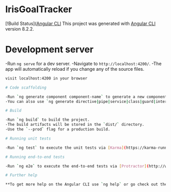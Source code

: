 # IrisGoalTracker

[!Build Status]([Angular CLI](https://github.com/angular/angular-cli)
This project was generated with [Angular CLI](https://github.com/angular/angular-cli) version 8.2.2.


# Development server

-Run `ng serve` for a dev server. 
-Navigate to `http://localhost:4200/`. 
-The app will automatically reload if you change any of the source files.

```bash
visit localhost:4200 in your browser

# Code scaffolding

-Run `ng generate component component-name` to generate a new component. 
-You can also use `ng generate directive|pipe|service|class|guard|interface|enum|module`.

# Build

-Run `ng build` to build the project. 
-The build artifacts will be stored in the `dist/` directory. 
-Use the `--prod` flag for a production build.

# Running unit tests

-Run `ng test` to execute the unit tests via [Karma](https://karma-runner.github.io).

# Running end-to-end tests

-Run `ng e2e` to execute the end-to-end tests via [Protractor](http://www.protractortest.org/).

# Further help

**To get more help on the Angular CLI use `ng help` or go check out the [Angular CLI README](https://github.com/angular/angular-cli/blob/master/README.md).
